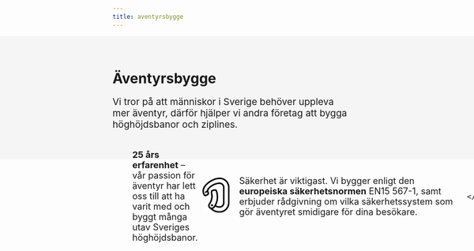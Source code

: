 ```yaml
---
title: aventyrsbygge
---
```


<style>

#intro {
  background-color:#F5F5F5;
  padding:30px 1000px 13px 1000px;
  margin-left:-1000px;
  margin-right:-1000px;
}

#byggeinfolist {
  display: flex;
  flex-wrap:wrap;
  justify-content: space-between;
  margin-left:px;
  font-size:18px;
}

.infolistcolumn {
  box-sizing:border-box;
  max-width:550px;
  padding:0px 20px;
}

.infolisticon {
 width:60px;
 max-height:px;
}

.byggeinfotex {
  padding:10px 10px 10px 20px;
  width:500px;
}

.byggeinforow {
  box-sizing:border-box;
  display:flex;
  height:150px;
  width:;
  align-items:center;
}

p {
  font-size:19px;
}

.cvlista {
  display: flex;
  flex-wrap: wrap;
  background-color: ;
  max-width:1000px;
  padding-bottom:30px;
}

.cvlista > div {
  box-sizing:border-box;
  background-color: F5F5F5;
  margin:5px;
  line-height: 50px;
  font-size:20px;
  margin-bottom:;
  border: solid 2px;

}

.place {
 color:black;
 padding:5px 15px 5px 15px;
 display: block;
}

.place:hover 
{
  background:black; 
  color:white;
  text-decoration:underline;
}


</style>

<div id="byggesidan">
  
<div id="intro" style="padding-bottom:40px;">
 
<h1>
  Äventyrsbygge
</h1>

<p>
  Vi tror på att människor i Sverige behöver uppleva mer äventyr, därför hjälper vi andra företag att bygga höghöjdsbanor och ziplines. 
</p>
</div>

<div id="byggeinfolist">
  
  <div class="infolistcolumn">

  <div class="byggeinforow">
  <div>
  <img src= "/images/twentybw.png" class="infolisticon"></div>
  
 <div class="byggeinfotex"><b>25 års erfarenhet</b> – vår passion för äventyr har lett oss till att ha varit med och byggt många utav Sveriges höghöjdsbanor.</div>
  
    </div>
  
  <div class="byggeinforow">

  <div>
  <img src= "/images/safetybw.png" class="infolisticon"></div>
  
 <div class="byggeinfotex">Säkerhet är viktigast. Vi bygger enligt den <b>europeiska säkerhetsnormen</b> EN15 567-1, samt erbjuder rådgivning om vilka säkerhetssystem som gör äventyret smidigare för dina besökare. </div>
  
    </div>
  
  <div class="byggeinforow">

  <div>
  <img src= "/images/treebw.png" class="infolisticon"></div>
  
 <div class="byggeinfotex">Vi tycker väldigt mycket om naturen och hjälper er därför med smarta lösningar för att påverka <b>trädens fysiologi</b> så lite som möjligt.  </div>
  
    </div>
  </div>
  
  <div class="infolistcolumn">
    
  <div class="byggeinforow">

  <div>
  <img src= "/images/ide.png" class="infolisticon"></div>
  
 <div class="byggeinfotex">Under åren har vi studerat äventyrsparker runt om hela världen, vilket gör oss till experter på att tillsammans med dig arbeta fram <b> idéer som gör din äventyrsbana unik.</b> 
 </div>
  
    </div>
  
  <div class="byggeinforow">

  <div >
  <img src= "/images/erca.jpg" class="infolisticon"></div>
  
 <div class="byggeinfotex">Vi är medlemmar i ERCA (<b>European Ropes Course Association</b>), där vår personal har genomfört utbildningar i utbildning, räddning och inspektion.</div>
  
    </div>
    <div class="byggeinforow">

  <div>
  <img src= "/images/swedishflag.png" class="infolisticon"></div>
  
 <div class="byggeinfotex">Vi är drivande i branchorganisation <a href="https://www.sverigeshb.info/"><b>Svenska Höghöjdsbanor</b></a>, som nu har 44 medlemmar. Skriv till oss om du också vill vara med, så gör vi äventyrsbyggande lättare tillsammans. <div>
  
    </div>
    
     </div>
    
</div>

</div>

<div id="cvavsnitt" style="background-color:#F5F5F5;padding:30px 1000px 13px 1000px;margin-left:-1000px;margin-right:-1000px;">
  
<div id="forklaring" style="width:600px;font-size:18px;margin-bottom:30px;">
  
 <h2>
   Vad har vi byggt?
  </h2>
 <p>
Vi har byggt totalt 6 km linbanor, 73 höghöjdsbanor med 548 plattformar, och dessutom assisterat byggande av lika många till som konsulter. </p>
</div>

<div class="cvlista">
  <div><a href="http://torponsfarjelage.se" class="place">Torpöns Färjeläge</a></div>
  <div><a href="http://vatternevent.se" class="place">Omberg Zipline </a></div>
  <div><a href="https://www.bjorneparken.no/om-bjorneparken-2/" class="place">Björneparken</a></div>  
  <div><a href="http://hagardslagard.se" class="place">Hagårds Lagård</a></div>
  <div><a href="http://polarpark.no" class="place">Polarpark </a></div>
  <div><a href="http://bjornogarden.se" class="place">Björnögården</a></div>  
  <div><a href="http://kungsbygget.com" class="place">Kungsbygget</a></div>
  <div><a href="http://" class="place">Äventyrsberget Västervik</a></div>
  <div><a href="https://firstcamp.se" class="place">Firstcamp Kolmården</a></div>  
  <div><a href="http://treewalker.se" class="place">Treewalker</a></div>
  <div><a href="http://midadventure.com" class="place">Midadventure</a></div>
  <div><a href="http://orbadenzipclimb.se" class="place">Orbaden Ziplines</a></div> 
  <div><a href="http://skellefteaadventurepark.se" class="place">Skellefteå Adventure Park</a></div>
  
  <div><a href="http://www.karlskoga.se/Utbildning--barnomsorg/Grundskola/Fritidsgardar/Knapped-Lagergard.html" class="place">Knappeds Lägergård</a></div>
  <div><a href="http://dalslandsaktiviteter.com" class="place">Dalslandsaktiviteter</a></div>
  <div><a href="http://multilevel.se" class="place">MultiLevel</a></div>
  <div><a href="http://sorbybacken.se/" class="place">Sörbybacken</a></div>
  <div><a href="http://skypark.se" class="place">Skypark</a></div>
  <div>
    <a href="http://buaskogen.se" class="place">Buaskogen</a>
  </div>
</div>
  
  </div>

